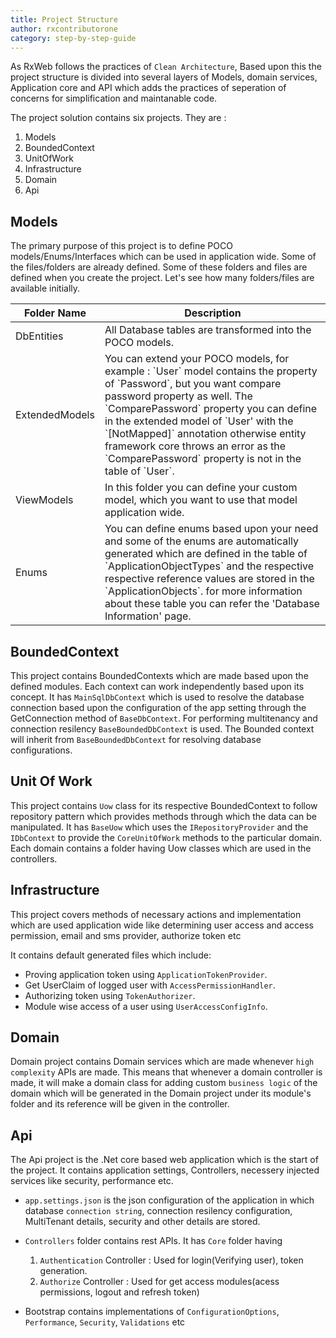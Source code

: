 ```yaml
---
title: Project Structure
author: rxcontributorone
category: step-by-step-guide  
---
```


As RxWeb follows the practices of `Clean Architecture`, Based upon this the project structure is divided into several layers of Models, domain services, Application core and API which adds the practices of seperation of concerns for simplification and maintanable code. 

The project solution contains six projects. They are : 

1. Models
2. BoundedContext 
3. UnitOfWork
4. Infrastructure
5. Domain
6. Api

## Models
The primary purpose of this project is to define POCO models/Enums/Interfaces which can be used in application wide. Some of the files/folders are already defined. Some of these folders and files are defined when you create the project. Let's see how many folders/files are available initially.

<table>
  <tr>
    <th>
      Folder Name
    </th>
    <th>
      Description
    </th>
  </tr>
  <tbody>
    <tr>
      <td>
        DbEntities
      </td>
      <td>
        All Database tables are transformed into the POCO models.
      </td>
    </tr>
    <tr>
      <td>
        ExtendedModels
      </td>
      <td>
        You can extend your POCO models, for example : `User` model contains the property of `Password`, but you want compare password property as well. The `ComparePassword` property you can define in the extended model of `User' with the `[NotMapped]` annotation otherwise entity framework core throws an error as the `ComparePassword` property is not in the table of `User`. 
      </td>
    </tr>
    <tr>
      <td>
        ViewModels
      </td>
      <td>
        In this folder you can define your custom model, which you want to use that model application wide.
      </td>
    </tr>
    <tr>
      <td>
        Enums
      </td>
      <td>
        You can define enums based upon your need and some of the enums are automatically generated which are defined in the table of `ApplicationObjectTypes` and the respective respective reference values are stored in the `ApplicationObjects`. for more information about these table you can refer the 'Database Information' page.
      </td>
    </tr>
</table>

## BoundedContext
This project contains BoundedContexts which are made based upon the defined modules. Each context can work independently based upon its 
concept. It has `MainSqlDbContext` which is used to resolve the database connection based upon the configuration of the app setting through the  GetConnection method of `BaseDbContext`. For performing multitenancy and connection resilency `BaseBoundedDbContext` is used. The Bounded context will inherit from `BaseBoundedDbContext` for resolving database configurations.

## Unit Of Work
This project contains `Uow` class for its respective BoundedContext to follow repository pattern which provides methods through which the data can be manipulated. It has `BaseUow` which uses the `IRepositoryProvider` and the `IDbContext` to provide the `CoreUnitOfWork` methods to the particular domain. Each domain contains a folder having Uow classes which are used in the controllers.   

## Infrastructure
This project covers methods of necessary actions and implementation which are used application wide like determining user access and access permission, email and sms provider, authorize token etc  

It contains default generated files which include:

* Proving application token using `ApplicationTokenProvider`.
* Get UserClaim of logged user with `AccessPermissionHandler`.
* Authorizing token using `TokenAuthorizer`.
* Module wise access of a user using `UserAccessConfigInfo`.

## Domain
Domain project contains Domain services which are made whenever `high complexity` APIs are made. This means that whenever a domain controller is made, it will make a domain class  for adding custom `business logic` of the domain which will be generated in the Domain project under its module's folder and its reference will be given in the controller.

## Api
The Api project is the .Net core based web application which is the start of the project. It contains application settings, Controllers, necessery injected services like security, performance etc.

* `app.settings.json` is the json configuration of the application in which database `connection string`, connection resilency configuration, MultiTenant details, security and other details are stored.
* `Controllers` folder contains rest APIs.
  It has `Core` folder having 
  1) `Authentication` Controller : Used for login(Verifying user), token generation.
  2) `Authorize` Controller : Used for get access modules(acess permissions, logout and refresh token)  

* Bootstrap contains implementations of `ConfigurationOptions`, `Performance`, `Security`, `Validations` etc 

